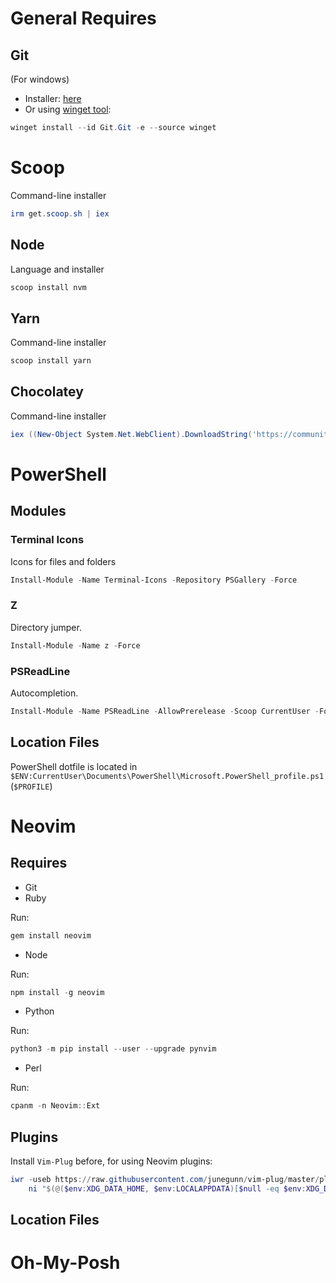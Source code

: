 General Requires
===================
## Git
(For windows)

* Installer: [here](https://github.com/git-for-windows/git/releases/download/v2.36.1.windows.1/Git-2.36.1-64-bit.exe)
* Or using [winget tool](https://docs.microsoft.com/en-us/windows/package-manager/winget):

```powershell
winget install --id Git.Git -e --source winget
```

# Scoop [ ](https://scoop.sh/)
Command-line installer

```powershell
irm get.scoop.sh | iex
```

## Node
Language and installer

```powershell
scoop install nvm
```

## Yarn
Command-line installer

```powershell
scoop install yarn
```

## Chocolatey
Command-line installer

```powershell
iex ((New-Object System.Net.WebClient).DownloadString('https://community.chocolatey.org/install.ps1'))
```

PowerShell
===================
## Modules

### Terminal Icons
Icons for files and folders

```powershell
Install-Module -Name Terminal-Icons -Repository PSGallery -Force
```

### Z
Directory jumper.

```powershell
Install-Module -Name z -Force
```

### PSReadLine
Autocompletion.

```powershell
Install-Module -Name PSReadLine -AllowPrerelease -Scoop CurrentUser -Force -SkipPublisherCheck
```

## Location Files

PowerShell dotfile is located in `$ENV:CurrentUser\Documents\PowerShell\Microsoft.PowerShell_profile.ps1` (`$PROFILE`)

Neovim
===================
## Requires

* Git
* Ruby

Run:
```powershell
gem install neovim
```

* Node

Run:
```powershell
npm install -g neovim
```

* Python

Run:
```powershell
python3 -m pip install --user --upgrade pynvim
```

* Perl

Run:
```powershell
cpanm -n Neovim::Ext
```

## Plugins

Install `Vim-Plug` before, for using Neovim plugins:

```powershell
iwr -useb https://raw.githubusercontent.com/junegunn/vim-plug/master/plug.vim |`
    ni "$(@($env:XDG_DATA_HOME, $env:LOCALAPPDATA)[$null -eq $env:XDG_DATA_HOME])/nvim-data/site/autoload/plug.vim" -Force
```


## Location Files

Oh-My-Posh
===================
